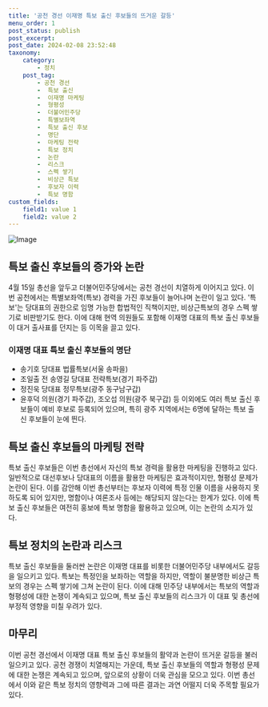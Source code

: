 ```yaml
---
title: '공천 경선 이재명 특보 출신 후보들의 뜨거운 갈등'
menu_order: 1
post_status: publish
post_excerpt: 
post_date: 2024-02-08 23:52:48
taxonomy:
    category:
        - 정치
    post_tag:
        - 공천 경선
        -  특보 출신
        -  이재명 마케팅
        -  형평성
        -  더불어민주당
        -  특별보좌역
        -  특보 출신 후보
        -  명단
        -  마케팅 전략
        -  특보 정치
        -  논란
        -  리스크
        -  스펙 쌓기
        -  비상근 특보
        -  후보자 이력
        -  특보 명함
custom_fields:
    field1: value 1
    field2: value 2
---
```


![Image](https://imgnews.pstatic.net/image/586/2024/02/08/0000072605_001_20240208163601650.jpg?type=w647)

## 특보 출신 후보들의 증가와 논란
4월 15일 총선을 앞두고 더불어민주당에서는 공천 경선이 치열하게 이어지고 있다. 이번 공천에서는 특별보좌역(특보) 경력을 가진 후보들이 늘어나며 논란이 일고 있다. '특보'는 당대표의 권한으로 임명 가능한 합법적인 직책이지만, 비상근특보의 경우 스펙 쌓기로 비판받기도 한다. 이에 대해 현역 의원들도 포함해 이재명 대표의 특보 출신 후보들이 대거 출사표를 던지는 등 이목을 끌고 있다.
### 이재명 대표 특보 출신 후보들의 명단
- 송기호 당대표 법률특보(서울 송파을)
- 조일출 전 송영길 당대표 전략특보(경기 파주갑)
- 정진욱 당대표 정무특보(광주 동구남구갑)
- 윤후덕 의원(경기 파주갑), 조오섭 의원(광주 북구갑) 등
이외에도 여러 특보 출신 후보들이 예비 후보로 등록되어 있으며, 특히 광주 지역에서는 6명에 달하는 특보 출신 후보들이 눈에 띈다.
## 특보 출신 후보들의 마케팅 전략
특보 출신 후보들은 이번 총선에서 자신의 특보 경력을 활용한 마케팅을 진행하고 있다. 일반적으로 대선후보나 당대표의 이름을 활용한 마케팅은 효과적이지만, 형평성 문제가 논란이 된다. 이를 감안해 이번 총선부터는 후보자 이력에 특정 인물 이름을 사용하지 못하도록 되어 있지만, 명함이나 여론조사 등에는 해당되지 않는다는 한계가 있다. 이에 특보 출신 후보들은 여전히 홍보에 특보 명함을 활용하고 있으며, 이는 논란의 소지가 있다.
## 특보 정치의 논란과 리스크
특보 출신 후보들을 둘러싼 논란은 이재명 대표를 비롯한 더불어민주당 내부에서도 갈등을 일으키고 있다. 특보는 특정인을 보좌하는 역할을 하지만, 역할이 불분명한 비상근 특보의 경우는 스펙 쌓기에 그쳐 논란이 된다. 이에 대해 민주당 내부에서는 특보의 역할과 형평성에 대한 논쟁이 계속되고 있으며, 특보 출신 후보들의 리스크가 이 대표 및 총선에 부정적 영향을 미칠 우려가 있다.
## 마무리
이번 공천 경선에서 이재명 대표 특보 출신 후보들의 활약과 논란이 뜨거운 갈등을 불러일으키고 있다. 공천 경쟁이 치열해지는 가운데, 특보 출신 후보들의 역할과 형평성 문제에 대한 논쟁은 계속되고 있으며, 앞으로의 상황이 더욱 관심을 모으고 있다. 이번 총선에서 이와 같은 특보 정치의 영향력과 그에 따른 결과는 과연 어떨지 더욱 주목할 필요가 있다.
